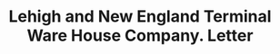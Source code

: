 ---
doi: 10.7916/D8155V43
date_other: '1935'
date_other_textual: '1935'
form: correspondence
genre:
- Letters (correspondence)
name:
- Lehigh and New England Terminal Ware House Company
object_in_context_url: https://biggert.cul.columbia.edu/items/view/ave_biggert_01356
subject_hierarchical_geographic:
- Bethlehem, Pennsylvania, United States
subject_name:
- Lehigh and New England Terminal Ware House Company
title: Lehigh and New England Terminal Ware House Company. Letter
sort_title: Lehigh and New England Terminal Ware House Company. Letter
call_number: ave_biggert_01356
coordinates:
- 40.626111111111115,-75.37555555555555
pid: ave_biggert_01356
identifiers: ave_biggert_01356
thumbnail: https://derivativo-3.library.columbia.edu/iiif/2/ldpd:344699/full/!256,256/0/native.jpg
permalink: /biggert/ave_biggert_01356/
layout: iiif-image-page
---